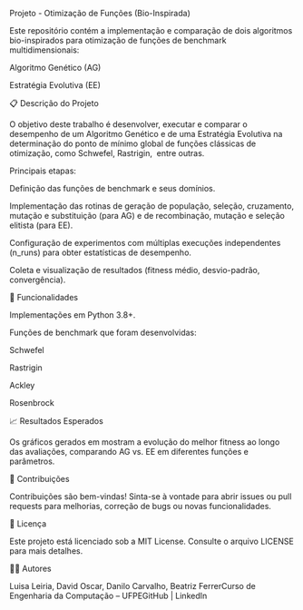 Projeto - Otimização de Funções (Bio-Inspirada)

Este repositório contém a implementação e comparação de dois algoritmos bio-inspirados para otimização de funções de benchmark multidimensionais:

Algoritmo Genético (AG)

Estratégia Evolutiva (EE)

📋 Descrição do Projeto

O objetivo deste trabalho é desenvolver, executar e comparar o desempenho de um Algoritmo Genético e de uma Estratégia Evolutiva na determinação do ponto de mínimo global de funções clássicas de otimização, como Schwefel, Rastrigin,  entre outras.

Principais etapas:

Definição das funções de benchmark e seus domínios.

Implementação das rotinas de geração de população, seleção, cruzamento, mutação e substituição (para AG) e de recombinação, mutação e seleção elitista (para EE).

Configuração de experimentos com múltiplas execuções independentes (n_runs) para obter estatísticas de desempenho.

Coleta e visualização de resultados (fitness médio, desvio-padrão, convergência).

🚀 Funcionalidades

Implementações em Python 3.8+.

Funções de benchmark que foram desenvolvidas:

Schwefel

Rastrigin

Ackley

Rosenbrock

📈 Resultados Esperados

Os gráficos gerados em mostram a evolução do melhor fitness ao longo das avaliações, comparando AG vs. EE em diferentes funções e parâmetros.

📝 Contribuições

Contribuições são bem-vindas! Sinta-se à vontade para abrir issues ou pull requests para melhorias, correção de bugs ou novas funcionalidades.

📄 Licença

Este projeto está licenciado sob a MIT License. Consulte o arquivo LICENSE para mais detalhes.

👩‍💻 Autores

Luisa Leiria, David Oscar, Danilo Carvalho, Beatriz FerrerCurso de Engenharia da Computação – UFPEGitHub | LinkedIn

